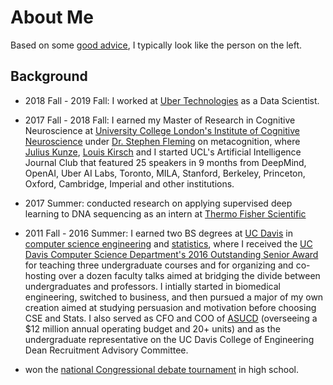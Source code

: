 # About Me

Based on some [good advice](https://www.ece.ucdavis.edu/~jowens/advice.html), I typically look like 
the person on the left.

## Background

- 2018 Fall - 2019 Fall: I worked at [Uber Technologies](https://www.uber.com/")
as a Data Scientist. 

- 2017 Fall - 2018 Fall: I earned my Master of Research in Cognitive Neuroscience at 
[University College London's Institute of Cognitive Neuroscience](http://www.ucl.ac.uk/icn)
under [Dr. Stephen Fleming](http://metacoglab.org/) on metacognition, where 
[Julius Kunze](http://juliuskunze.com), [Louis Kirsch](http://louiskirsch.com/) and I started
UCL's Artificial Intelligence Journal Club that featured 25 speakers in 9 months
from DeepMind, OpenAI, Uber AI Labs, Toronto, MILA, Stanford, Berkeley, Princeton,
Oxford, Cambridge, Imperial and other institutions.

- 2017 Summer: conducted research on applying supervised deep learning to DNA sequencing as
 an intern at [Thermo Fisher Scientific](https://www.thermofisher.com/uk/en/home.html)
 
- 2011 Fall - 2016 Summer: I earned two BS degrees at [UC Davis](http://www.ucdavis.edu/)
in <a href="http://cs.ucdavis.edu/">computer science engineering</a> and <a href="http://www.stat.ucdavis.edu/">statistics</a>,
where I received the <a href="photos/outstanding_senior.jpg">UC Davis Computer Science Department's 2016 Outstanding Senior Award</a>
for teaching three undergraduate courses and for organizing and co-hosting over a dozen faculty talks aimed at
bridging the divide between undergraduates and professors. I intially started in biomedical engineering,
switched to business, and then pursued a major of my own creation
aimed at studying persuasion and motivation before choosing CSE and Stats. 
I also served as CFO and COO of [ASUCD](https://asucd.ucdavis.edu/) (overseeing a $12
million annual operating budget and 20+ units) and as the undergraduate representative on the UC Davis College
of Engineering Dean Recruitment Advisory Committee.
                
- won the [national Congressional debate tournament](https://ci.uky.edu/UKDebate/results-history) in high school.